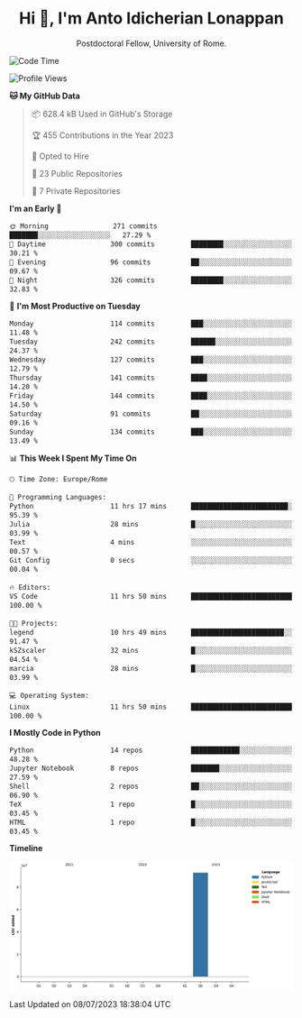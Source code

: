 
<h1 align="center">Hi 👋, I'm Anto Idicherian Lonappan</h1>
<p align="center">Postdoctoral Fellow, University of Rome. </p>


<!--START_SECTION:waka-->
![Code Time](http://img.shields.io/badge/Code%20Time-380%20hrs%2057%20mins-blue)

![Profile Views](http://img.shields.io/badge/Profile%20Views-0-blue)

**🐱 My GitHub Data** 

> 📦 628.4 kB Used in GitHub's Storage 
 > 
> 🏆 455 Contributions in the Year 2023
 > 
> 💼 Opted to Hire
 > 
> 📜 23 Public Repositories 
 > 
> 🔑 7 Private Repositories 
 > 
**I'm an Early 🐤** 

```text
🌞 Morning                271 commits         ███████░░░░░░░░░░░░░░░░░░   27.29 % 
🌆 Daytime                300 commits         ████████░░░░░░░░░░░░░░░░░   30.21 % 
🌃 Evening                96 commits          ██░░░░░░░░░░░░░░░░░░░░░░░   09.67 % 
🌙 Night                  326 commits         ████████░░░░░░░░░░░░░░░░░   32.83 % 
```
📅 **I'm Most Productive on Tuesday** 

```text
Monday                   114 commits         ███░░░░░░░░░░░░░░░░░░░░░░   11.48 % 
Tuesday                  242 commits         ██████░░░░░░░░░░░░░░░░░░░   24.37 % 
Wednesday                127 commits         ███░░░░░░░░░░░░░░░░░░░░░░   12.79 % 
Thursday                 141 commits         ████░░░░░░░░░░░░░░░░░░░░░   14.20 % 
Friday                   144 commits         ████░░░░░░░░░░░░░░░░░░░░░   14.50 % 
Saturday                 91 commits          ██░░░░░░░░░░░░░░░░░░░░░░░   09.16 % 
Sunday                   134 commits         ███░░░░░░░░░░░░░░░░░░░░░░   13.49 % 
```


📊 **This Week I Spent My Time On** 

```text
🕑︎ Time Zone: Europe/Rome

💬 Programming Languages: 
Python                   11 hrs 17 mins      ████████████████████████░   95.39 % 
Julia                    28 mins             █░░░░░░░░░░░░░░░░░░░░░░░░   03.99 % 
Text                     4 mins              ░░░░░░░░░░░░░░░░░░░░░░░░░   00.57 % 
Git Config               0 secs              ░░░░░░░░░░░░░░░░░░░░░░░░░   00.04 % 

🔥 Editors: 
VS Code                  11 hrs 50 mins      █████████████████████████   100.00 % 

🐱‍💻 Projects: 
legend                   10 hrs 49 mins      ███████████████████████░░   91.47 % 
kSZscaler                32 mins             █░░░░░░░░░░░░░░░░░░░░░░░░   04.54 % 
marcia                   28 mins             █░░░░░░░░░░░░░░░░░░░░░░░░   03.99 % 

💻 Operating System: 
Linux                    11 hrs 50 mins      █████████████████████████   100.00 % 
```

**I Mostly Code in Python** 

```text
Python                   14 repos            ████████████░░░░░░░░░░░░░   48.28 % 
Jupyter Notebook         8 repos             ███████░░░░░░░░░░░░░░░░░░   27.59 % 
Shell                    2 repos             ██░░░░░░░░░░░░░░░░░░░░░░░   06.90 % 
TeX                      1 repo              █░░░░░░░░░░░░░░░░░░░░░░░░   03.45 % 
HTML                     1 repo              █░░░░░░░░░░░░░░░░░░░░░░░░   03.45 % 
```



**Timeline**

![Lines of Code chart](https://raw.githubusercontent.com/antolonappan/antolonappan/main/assets/bar_graph.png)


 Last Updated on 08/07/2023 18:38:04 UTC
<!--END_SECTION:waka-->
